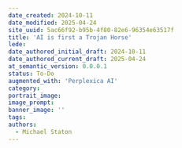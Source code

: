 ```yaml
---
date_created: 2024-10-11
date_modified: 2025-04-24
site_uuid: 5ac66f92-b95b-4f80-82e6-96354e63517f
title: 'AI is first a Trojan Horse'
lede: 
date_authored_initial_draft: 2024-10-11
date_authored_current_draft: 2025-04-24
at_semantic_version: 0.0.0.1
status: To-Do
augmented_with: 'Perplexica AI'
category: 
portrait_image: 
image_prompt: 
banner_image: ''
tags:
authors:
  - Michael Staton
---
```


